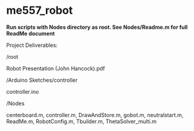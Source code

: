 # me557_robot

**Run scripts with Nodes directory as root. See Nodes/Readme.m for full ReadMe document**

Project Deliverables:

/root

Robot Presentation (John Hancock).pdf 


/Arduino Sketches/controller

controller.ino


/Nodes

centerboard.m, controller.m, DrawAndStore.m, 
gobot.m, neutralstart.m, ReadMe.m, RobotConfig.m, 
Tbuilder.m, ThetaSolver_multi.m
